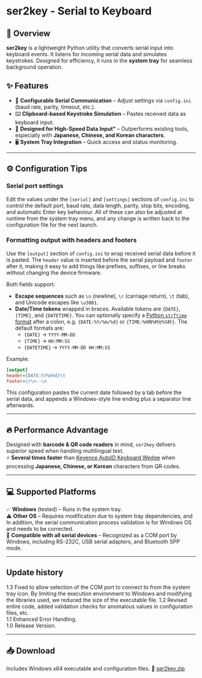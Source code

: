 # ser2key - Serial to Keyboard  

## 🚀 Overview  
**ser2key** is a lightweight Python utility that converts serial input into keyboard events. It listens for incoming serial data and simulates keystrokes. Designed for efficiency, it runs in the **system tray** for seamless background operation.  

## ✨ Features
- 🔧 **Configurable Serial Communication** – Adjust settings via `config.ini` (baud rate, parity, timeout, etc.).
- ⌨️ **Clipboard-based Keystroke Simulation** – Pastes received data as keyboard input.
- 🚀 **Designed for High-Speed Data Input"** – Outperforms existing tools, especially with **Japanese, Chinese, and Korean characters**.
- 🖥️ **System Tray Integration** – Quick access and status monitoring.

---

## ⚙️ Configuration Tips

### Serial port settings
Edit the values under the `[serial]` and `[settings]` sections of `config.ini` to control the default port, baud rate, data length, parity, stop bits, encoding, and automatic Enter key behaviour. All of these can also be adjusted at runtime from the system tray menu, and any change is written back to the configuration file for the next launch.

### Formatting output with headers and footers
Use the `[output]` section of `config.ini` to wrap received serial data before it is pasted. The `header` value is inserted before the serial payload and `footer` after it, making it easy to add things like prefixes, suffixes, or line breaks without changing the device firmware.

Both fields support:

- **Escape sequences** such as `\n` (newline), `\r` (carriage return), `\t` (tab), and Unicode escapes like `\u3001`.
- **Date/Time tokens** wrapped in braces. Available tokens are `{DATE}`, `{TIME}`, and `{DATETIME}`. You can optionally specify a [Python `strftime` format](https://docs.python.org/3/library/datetime.html#strftime-and-strptime-format-codes) after a colon, e.g. `{DATE:%Y/%m/%d}` or `{TIME:%H時%M分%S秒}`. The default formats are:
  - `{DATE}` → `YYYY-MM-DD`
  - `{TIME}` → `HH:MM:SS`
  - `{DATETIME}` → `YYYY-MM-DD HH:MM:SS`

Example:

```ini
[output]
header={DATE:%Y%m%d}\t
footer=\r\n--\n
```

This configuration pastes the current date followed by a tab before the serial data, and appends a Windows-style line ending plus a separator line afterwards.

---

## 🔥 Performance Advantage  
Designed with **barcode & QR code readers** in mind, `ser2key` delivers superior speed when handling multilingual text.  
⚡ **Several times faster** than [Keyence AutoID Keyboard Wedge](https://www.keyence.co.jp/support/codereader/blsrus/soft/#d12) when processing **Japanese, Chinese, or Korean** characters from QR codes.  

---

## 💻 Supported Platforms  
✅ **Windows** (tested) – Runs in the system tray.  
⚠️ **Other OS** – Requires modification due to system tray dependencies, and In addition, the serial communication process validation is for Windows OS and needs to be corrected.<BR>
🔌 **Compatible with all serial devices** – Recognized as a COM port by Windows, including RS-232C, USB serial adapters, and Bluetooth SPP mode. 

---

## Update history
1.3 Fixed to allow selection of the COM port to connect to from the system tray icon.
    By limiting the execution environment to Windows and modifying the libraries used, we reduced the size of the executable file.
1.2 Revised entire code, added validation checks for anomalous values in configuration files, etc.<BR>
1.1 Enhanced Error Handling.<BR>
1.0 Release Version.<BR>

---

## 📥 Download  
Includes Windows x64 executable and configuration files.
📌 [ser2key.zip](https://github.com/Akihiko-Fuji/ser2key/raw/refs/heads/main/ser2key.zip)  


